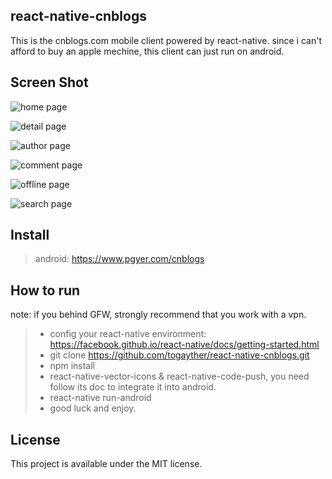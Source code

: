 ## react-native-cnblogs
This is the cnblogs.com mobile client powered by react-native. since i can't afford to buy an apple mechine, this client can just run on android.

## Screen Shot

![home page ](http://123.56.135.166/cnblog/public/img/screenshot/main.jpg?v=2.0.2)

![detail page](http://123.56.135.166/cnblog/public/img/screenshot/detail.jpg?v=2.0.2)

![author page](http://123.56.135.166/cnblog/public/img/screenshot/search.jpg?v=2.0.2)

![comment page](http://123.56.135.166/cnblog/public/img/screenshot/comment.jpg?v=2.0.2)

![offline page](http://123.56.135.166/cnblog/public/img/screenshot/offline.jpg?v=2.0.2)

![search page](http://123.56.135.166/cnblog/public/img/screenshot/author.jpg?v=2.0.2)

## Install
> android: https://www.pgyer.com/cnblogs

## How to run
note: if you behind GFW, strongly recommend that you work with a vpn.

>* config your react-native environment: https://facebook.github.io/react-native/docs/getting-started.html
>* git clone https://github.com/togayther/react-native-cnblogs.git
>* npm install
>* react-native-vector-icons & react-native-code-push, you need follow its doc to integrate it into  android.
>* react-native run-android
>* good luck and enjoy.

## License
This project is available under the MIT license.
